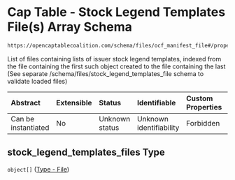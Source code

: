 # Cap Table - Stock Legend Templates File(s) Array Schema

```txt
https://opencaptablecoalition.com/schema/files/ocf_manifest_file#/properties/stock_legend_templates_files
```

List of files containing lists of issuer stock legend templates, indexed from the file containing the first such object created to the file containing the last (See separate /schema/files/stock_legend_templates_file schema to validate loaded files)

| Abstract            | Extensible | Status         | Identifiable            | Custom Properties | Additional Properties | Access Restrictions | Defined In                                                                                            |
| :------------------ | :--------- | :------------- | :---------------------- | :---------------- | :-------------------- | :------------------ | :---------------------------------------------------------------------------------------------------- |
| Can be instantiated | No         | Unknown status | Unknown identifiability | Forbidden         | Allowed               | none                | [OCFManifestFile.schema.json*](../../schema/files/OCFManifestFile.schema.json "open original schema") |

## stock_legend_templates_files Type

`object[]` ([Type - File](ocfmanifestfile-properties-cap-table---stock-plans-files-array-type---file.md))
